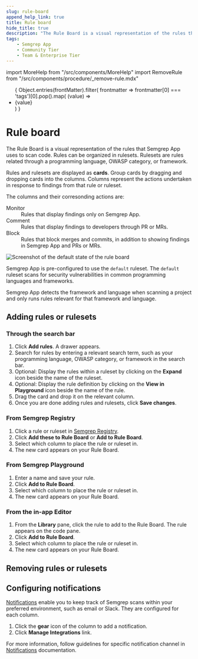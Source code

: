 ```yaml
---
slug: rule-board
append_help_link: true
title: Rule board
hide_title: true
description: "The Rule Board is a visual representation of the rules that Semgrep App uses to scan code. Rules are cards, and are grouped into columns representing the actions undertaken (whether to block, comment, or silently monitor) when a finding surfaces."
tags:
    - Semgrep App
    - Community Tier
    - Team & Enterprise Tier
---
```


import MoreHelp from "/src/components/MoreHelp"
import RemoveRule from "/src/components/procedure/_remove-rule.mdx"

<ul id="tag__badge-list">
{
Object.entries(frontMatter).filter(
    frontmatter => frontmatter[0] === 'tags')[0].pop().map(
    (value) => <li class='tag__badge-item'>{value}</li> )
}
</ul>

# Rule board

The Rule Board is a visual representation of the rules that Semgrep App uses to scan code. Rules can be organized in rulesets. Rulesets are rules related through a programming language, OWASP category, or framework.

Rules and rulesets are displayed as **cards**. Group cards by dragging and dropping cards into the columns. Columns represent the actions undertaken in response to findings from that rule or ruleset.

The columns and their corresonding actions are:

<dl>
    <dt>Monitor</dt>
    <dd>Rules that display findings only on Semgrep App.</dd>
    <dt>Comment</dt>
    <dd>Rules that display findings to developers through PR or MRs.</dd>
    <dt>Block</dt>
    <dd>Rules that block merges and commits, in addition to showing findings in Semgrep App and PRs or MRs.</dd>
</dl>

![Screenshot of the default state of the rule board](/img/rule-board.png)

Semgrep App is  pre-configured to use the `default` ruleset. The `default` ruleset scans for security vulnerabilities in common programming languages and frameworks.

Semgrep App detects the framework and language when scanning a project and only runs rules relevant for that framework and language.

## Adding rules or rulesets

### Through the search bar

1. Click **Add rules**. A drawer appears.
2. Search for rules by entering a relevant search term, such as your programming language, OWASP category, or framework in the search bar.
3. Optional: Display the rules within a ruleset by clicking on the **Expand** icon beside the name of the ruleset.
4. Optional: Display the rule definition by clicking on the **View in Playground** icon beside the name of the rule.
5. Drag the card and drop it on the relevant column.
6. Once you are done adding rules and rulesets, click **Save changes**.

### From Semgrep Registry

1. Click a rule or ruleset in [Semgrep Registry](https://semgrep.dev/explore).
2. Click **Add these to Rule Board** or **Add to Rule Board**.
3. Select which column to place the rule or ruleset in. 
4. The new card appears on your Rule Board.

### From Semgrep Playground

1. Enter a name and save your rule.
2. Click **Add to Rule Board**.
3. Select which column to place the rule or ruleset in. 
4. The new card appears on your Rule Board.

### From the in-app Editor

1. From the **Library** pane, click the rule to add to the Rule Board. The rule appears on the code pane.
2. Click **Add to Rule Board**.
3. Select which column to place the rule or ruleset in. 
4. The new card appears on your Rule Board.

## Removing rules or rulesets

<RemoveRule />

## Configuring notifications

[Notifications](../notifications) enable you to keep track of Semgrep scans within your preferred environment, such as email or Slack. They are configured for each column.

1. Click the <i class="fa-solid fa-gear"></i> **gear** icon of the column to add a notification.
2. Click **Manage Integrations** link.

For more information, follow guidelines for specific notification channel in [Notifications](../notifications) documentation.

<MoreHelp />
